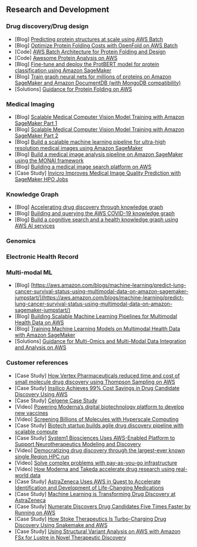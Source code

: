 ## Research and Development

### Drug discovery/Drug design
- [Blog] [Predicting protein structures at scale using AWS Batch](https://aws.amazon.com/blogs/industries/predicting-protein-structures-at-scale-using-aws-batch/)
- [Blog] [Optimize Protein Folding Costs with OpenFold on AWS Batch](https://aws.amazon.com/blogs/hpc/optimize-protein-folding-costs-with-openfold-on-aws-batch/)
- [Code] [AWS Batch Architecture for Protein Folding and Design](https://github.com/aws-solutions-library-samples/aws-batch-arch-for-protein-folding)
- [Code] [Awesome Protein Analysis on AWS](https://github.com/aws-samples/awesome-protein-analysis-on-aws)
- [Blog] [Fine-tune and deploy the ProtBERT model for protein classification using Amazon SageMaker](https://aws.amazon.com/blogs/machine-learning/fine-tune-and-deploy-the-protbert-model-for-protein-classification-using-amazon-sagemaker/)
- [Blog] [Train graph neural nets for millions of proteins on Amazon SageMaker and Amazon DocumentDB (with MongoDB compatibility)](https://aws.amazon.com/blogs/machine-learning/train-graph-neural-nets-for-millions-of-proteins-on-amazon-sagemaker-and-amazon-documentdb-with-mongodb-compatibility/)
- [Solutions] [Guidance for Protein Folding on AWS](https://aws.amazon.com/solutions/guidance/protein-folding-on-aws/)

### Medical Imaging
- [Blog] [Scalable Medical Computer Vision Model Training with Amazon SageMaker Part 1](https://aws.amazon.com/blogs/industries/scalable-medical-computer-vision-model-training-with-amazon-sagemaker-part-1/)
- [Blog] [Scalable Medical Computer Vision Model Training with Amazon SageMaker Part 2](https://aws.amazon.com/blogs/industries/scalable-medical-computer-vision-model-training-with-amazon-sagemaker-part-2/)
- [Blog] [Build a scalable machine learning pipeline for ultra-high resolution medical images using Amazon SageMaker](https://aws.amazon.com/blogs/machine-learning/building-a-scalable-machine-learning-pipeline-for-ultra-high-resolution-medical-images-using-amazon-sagemaker/)
- [Blog] [Build a medical image analysis pipeline on Amazon SageMaker using the MONAI framework](https://aws.amazon.com/blogs/industries/build-a-medical-image-analysis-pipeline-on-amazon-sagemaker-using-the-monai-framework/)
- [Blog] [Building a medical image search platform on AWS](https://aws.amazon.com/blogs/machine-learning/building-a-medical-image-search-platform-on-aws/)
- [Case Study] [Invicro Improves Medical Image Quality Prediction with SageMaker HPO Jobs](https://aws.amazon.com/blogs/industries/invicro-improves-medical-image-quality-prediction-with-sagemaker-hpo-jobs/)

### Knowledge Graph
- [Blog] [Accelerating drug discovery through knowledge graph](https://aws.amazon.com/blogs/industries/accelerating-drug-discovery-through-knowledge-graph/)
- [Blog] [Building and querying the AWS COVID-19 knowledge graph](https://aws.amazon.com/blogs/database/building-and-querying-the-aws-covid-19-knowledge-graph/)
- [Blog] [Build a cognitive search and a health knowledge graph using AWS AI services](https://aws.amazon.com/blogs/machine-learning/build-a-cognitive-search-and-a-health-knowledge-graph-using-amazon-healthlake-amazon-kendra-and-amazon-neptune/)

### Genomics

### Electronic Health Record

### Multi-modal ML
- [Blog] [https://aws.amazon.com/blogs/machine-learning/predict-lung-cancer-survival-status-using-multimodal-data-on-amazon-sagemaker-jumpstart/](https://aws.amazon.com/blogs/machine-learning/predict-lung-cancer-survival-status-using-multimodal-data-on-amazon-sagemaker-jumpstart/)
- [Blog] [Building Scalable Machine Learning Pipelines for Multimodal Health Data on AWS](https://aws.amazon.com/blogs/industries/building-scalable-machine-learning-pipelines-for-multimodal-health-data-on-aws/)
- [Blog] [Training Machine Learning Models on Multimodal Health Data with Amazon SageMaker](https://aws.amazon.com/blogs/industries/training-machine-learning-models-on-multimodal-health-data-with-amazon-sagemaker/)
- [Solutions] [Guidance for Multi-Omics and Multi-Modal Data Integration and Analysis on AWS](https://aws.amazon.com/solutions/guidance/multi-omics-and-multi-modal-data-integration-and-analysis/)

### Customer references
- [Case Study] [How Vertex Pharmaceuticals reduced time and cost of small molecule drug discovery using Thompson Sampling on AWS](https://aws.amazon.com/blogs/industries/how-vertex-pharmaceuticals-reduced-time-and-cost-of-small-molecule-drug-discovery-using-thompson-sampling-on-aws/)
- [Case Study] [Insilico Achieves 99% Cost Savings in Drug Candidate Discovery Using AWS](https://aws.amazon.com/solutions/case-studies/insilico-case-study/?did=cr_card&trk=cr_card)
- [Case Study] [Celgene Case Study](https://aws.amazon.com/solutions/case-studies/celgene/)
- [Video] [Powering Moderna’s digital biotechnology platform to develop new vaccines](https://www.youtube.com/watch?v=1Tgyem6JhNQ)
- [Video] [Screening Billions of Molecules with Hyperscale Computing](https://www.youtube.com/watch?v=CV0X6Jc_53c)
- [Case Study] [Biotech startup builds agile drug discovery pipeline with scalable compute](https://aws.amazon.com/blogs/industries/biotech-startup-builds-agile-drug-discovery-pipeline-with-scalable-compute/)
- [Case Study] [System1 Biosciences Uses AWS-Enabled Platform to Support Neurotherapeutics Modeling and Discovery](https://aws.amazon.com/solutions/case-studies/system1-biosciences/)
- [Video] [Democratizing drug discovery through the largest-ever known single Region HPC run](https://www.youtube.com/watch?v=XqtnTSbDLUg)
- [Video] [Solve complex problems with pay-as-you-go infrastructure](https://www.youtube.com/watch?v=ycP6vI2jspo)
- [Video] [How Moderna and Takeda accelerate drug research using real-world data](https://www.youtube.com/watch?v=54J3jpAgrnM)
- [Case Study] [AstraZeneca Uses AWS in Quest to Accelerate Identification and Development of Life-Changing Medications](https://aws.amazon.com/solutions/case-studies/astrazeneca-video-case-study/?did=cr_card&trk=cr_card)
- [Case Study] [Machine Learning is Transforming Drug Discovery at AstraZeneca](https://aws.amazon.com/blogs/industries/in-the-news-machine-learning-is-transforming-drug-discovery-at-astrazeneca/)
- [Case Study] [Numerate Discovers Drug Candidates Five Times Faster by Running on AWS](https://aws.amazon.com/solutions/case-studies/numerate-case-study/)
- [Case Study] [How Stoke Therapeutics Is Turbo-Charging Drug Discovery Using Snakemake and AWS](https://aws.amazon.com/blogs/startups/how-stoke-therapeutics-is-turbo-charging-drug-discovery-using-snakemake-and-aws/)
- [Case Study] [Using Structural Variant Analysis on AWS with Amazon FSx for Lustre in Novel Therapeutic Discovery](https://aws.amazon.com/blogs/industries/using-structural-variant-analysis-on-aws-with-amazon-fsx-for-lustre-in-novel-therapeutic-discovery/)


